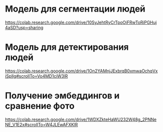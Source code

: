 # Модель для сегментации людей
https://colab.research.google.com/drive/10SyJehtRyCrTpoOiFRwToRiPGHuj4aSD?usp=sharing
# Модель для детектирования людей
https://colab.research.google.com/drive/1On2YAMnjJExbrqB0xmwaOchqVxiSplIg#scrollTo=Vo4MD1ciW3lR
# Получение эмбеддингов и сравнение фото
https://colab.research.google.com/drive/1WDXZkteHaWU232W48g_2PNNeNE_V1E2x#scrollTo=W4JLEwAFXKlR
